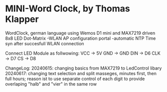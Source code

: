# MINI-Word Clock, by Thomas Klapper
WordClock, german language using Wemos D1 mini and MAX7219 driven 8x8 LED Dot-Matrix
-WLAN AP configuration portal
-automatic NTP Time syn after succesfull WLAN connection

Connect LED Module as follwowing:
    VCC -> 5V
    GND -> GND
    DIN -> D6
    CLK -> D7
    CS  -> D8


ChangeLog:
20240615: changing basics from MAX7219 to LedControl libary
20240617: changing text selection and split masseges, minutes first, then full hours; 
        reason ist to use separate control of each digit to provide overlaping "halb" and "vier" in the same row

